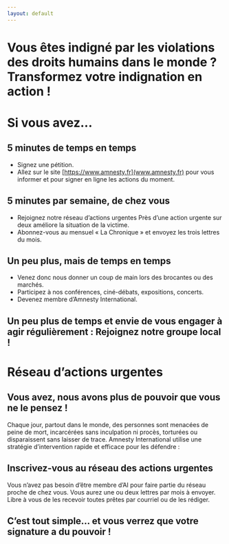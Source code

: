 ```yaml
---
layout: default
---
```


# Vous êtes indigné par les violations des droits humains dans le monde ? Transformez votre indignation en action !

# Si vous avez...

## 5 minutes de temps en temps

- Signez une pétition.
- Allez sur le site [https://www.amnesty.fr](www.amnesty.fr) pour vous informer et pour signer en ligne les actions du moment.

## 5 minutes par semaine, de chez vous

- Rejoignez notre réseau d’actions urgentes
Près d’une action urgente sur deux améliore la situation de la victime.
- Abonnez-vous au mensuel « La Chronique » et envoyez les trois lettres du mois.

## Un peu plus, mais de temps en temps

- Venez donc nous donner un coup de main lors des brocantes ou des marchés.
- Participez à nos conférences, ciné-débats, expositions, concerts.
- Devenez membre d’Amnesty International.

## Un peu plus de temps et envie de vous engager à agir régulièrement : Rejoignez notre groupe local !

# Réseau d’actions urgentes

## Vous avez, nous avons plus de pouvoir que vous ne le pensez !

Chaque jour, partout dans le monde, des personnes sont menacées de peine de mort, 
incarcérées sans inculpation ni procès, torturées ou disparaissent sans laisser de trace.
Amnesty International utilise une stratégie d’intervention rapide et efficace pour les défendre : 

## Inscrivez-vous au réseau des actions urgentes

Vous n’avez pas besoin d’être membre d’AI pour faire partie du réseau proche de chez 
vous. Vous aurez une ou deux lettres par mois à envoyer. Libre à vous de les recevoir 
toutes prêtes par courriel ou de les rédiger.

## C’est tout simple... et vous verrez que votre signature a du pouvoir !
